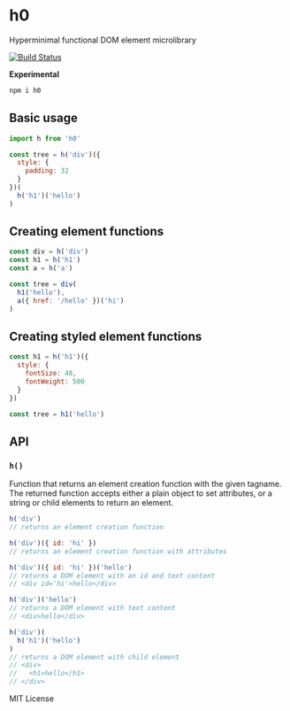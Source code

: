 
# h0

Hyperminimal functional DOM element microlibrary

[![Build Status](https://travis-ci.org/jxnblk/h0.svg?branch=master)](https://travis-ci.org/jxnblk/h0)

**Experimental**

```sh
npm i h0
```

## Basic usage

```js
import h from 'h0'

const tree = h('div')({
  style: {
    padding: 32
  }
})(
  h('h1')('hello')
)
```

## Creating element functions

```js
const div = h('div')
const h1 = h('h1')
const a = h('a')

const tree = div(
  h1('hello'),
  a({ href: '/hello' })('hi')
)
```

## Creating styled element functions

```js
const h1 = h('h1')({
  style: {
    fontSize: 48,
    fontWeight: 500
  }
})

const tree = h1('hello')
```

## API

### `h()`

Function that returns an element creation function with the given tagname.
The returned function accepts either a plain object to set attributes, or a string or child elements to return an element.

```js
h('div')
// returns an element creation function

h('div')({ id: 'hi' })
// returns an element creation function with attributes

h('div')({ id: 'hi' })('hello')
// returns a DOM element with an id and text content
// <div id='hi'>hello</div>

h('div')('hello')
// returns a DOM element with text content
// <div>hello</div>

h('div')(
  h('h1')('hello')
)
// returns a DOM element with child element
// <div>
//   <h1>hello</h1>
// </div>
```

MIT License
